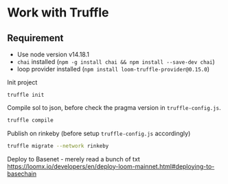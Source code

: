 # Work with Truffle

## Requirement
- Use node version v14.18.1
- `chai` installed (`npm -g install chai && npm install --save-dev chai`)
- loop provider installed (`npm install loom-truffle-provider@0.15.0`)

Init project
```
truffle init
```

Compile sol to json, before check the pragma version in `truffle-config.js`.
```bash
truffle compile
```

Publish on rinkeby (before setup `truffle-config.js` accordingly)
```bash
truffle migrate --network rinkeby
```

Deploy to Basenet - merely read a bunch of txt https://loomx.io/developers/en/deploy-loom-mainnet.html#deploying-to-basechain

